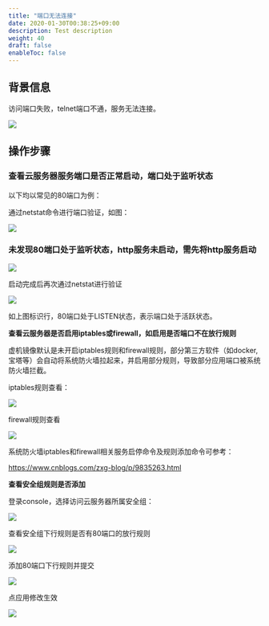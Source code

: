 ```yaml
---
title: "端口无法连接"
date: 2020-01-30T00:38:25+09:00
description: Test description
weight: 40
draft: false
enableToc: false
---
```


## 背景信息

访问端口失败，telnet端口不通，服务无法连接。

![](/compute/vm/_images/telnet.png)

## 操作步骤

### 查看云服务器服务端口是否正常启动，端口处于监听状态

以下均以常见的80端口为例：

通过netstat命令进行端口验证，如图：

![](/compute/vm/_images/netstat80no.png)

### 未发现80端口处于监听状态，http服务未启动，需先将http服务启动

![](/compute/vm/best-practices/_images/starthttpd.png)

启动完成后再次通过netstat进行验证

![](/compute/vm/_images/netstat80yes.png)

如上图标识行，80端口处于LISTEN状态，表示端口处于活跃状态。



**查看云服务器是否启用iptables或firewall，如启用是否端口不在放行规则**

虚机镜像默认是未开启iptables规则和firewall规则，部分第三方软件（如docker,宝塔等）会自动将系统防火墙拉起来，并启用部分规则，导致部分应用端口被系统防火墙拦截。

iptables规则查看：

![](/compute/vm/_images/iptables.png)

firewall规则查看

![](/compute/vm/_images/firewall.png)



系统防火墙iptables和firewall相关服务启停命令及规则添加命令可参考：

https://www.cnblogs.com/zxg-blog/p/9835263.html



**查看安全组规则是否添加**

登录console，选择访问云服务器所属安全组：

![](/compute/vm/_images/anquanzu.png)

查看安全组下行规则是否有80端口的放行规则

![](/compute/vm/_images/showanquanzu.png)

添加80端口下行规则并提交



![](/compute/vm/_images/add80.png)

点应用修改生效

![](/compute/vm/_images/applay.png)